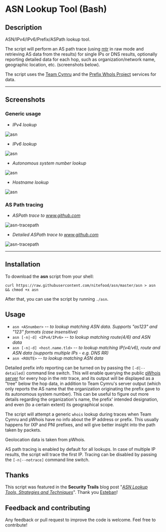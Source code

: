 # ASN Lookup Tool (Bash)

## Description

ASN/IPv4/IPv6/Prefix/ASPath lookup tool.

The script will perform an AS path trace (using [mtr](https://github.com/traviscross/mtr) in raw mode and retrieving AS data from the results) for single IPs or DNS results, optionally reporting detailed data for each hop, such as organization/network name, geographic location, etc. (screenshots below).

The script uses the [Team Cymru](https://team-cymru.com/community-services/ip-asn-mapping/) and the [Prefix WhoIs Project](https://pwhois.org/) services for data.

---

## Screenshots

### Generic usage ###

* _IPv4 lookup_

![asn](https://user-images.githubusercontent.com/24555810/92062672-8c6db280-ed99-11ea-89f8-59babb6f84c5.png)

* _IPv6 lookup_

![asn](https://user-images.githubusercontent.com/24555810/92062671-8bd51c00-ed99-11ea-9433-be0afb3d5375.png)

* _Autonomous system number lookup_

![asn](https://user-images.githubusercontent.com/24555810/92062669-8bd51c00-ed99-11ea-882e-3580f9228966.png)

* _Hostname lookup_

![asn](https://user-images.githubusercontent.com/24555810/92062668-8b3c8580-ed99-11ea-896e-5585c97d3d4a.png)

### AS Path tracing ###

* _ASPath trace to www.github.com_

![asn-tracepath](https://user-images.githubusercontent.com/24555810/92062667-8b3c8580-ed99-11ea-949a-e26d2dcf63e8.png)

* _Detailed ASPath trace to www.github.com_

![asn-tracepath](https://user-images.githubusercontent.com/24555810/92062664-8a0b5880-ed99-11ea-8d6c-6c8c25ddd733.png)

---

## Installation

To download the **asn** script from your shell:

`curl https://raw.githubusercontent.com/nitefood/asn/master/asn > asn && chmod +x asn`

After that, you can use the script by running `./asn`.

## Usage

* `asn <ASnumber>` -- _to lookup matching ASN data. Supports "as123" and "123" formats (case insensitive)_
* `asn [-n|-d] <IPv4/IPv6>` -- _to lookup matching route(4/6) and ASN data_
* `asn [-n|-d] <host.name.tld>` -- _to lookup matching IP(v4/v6), route and ASN data (supports multiple IPs - e.g. DNS RR)_
* `asn <ROUTE>` -- _to lookup matching ASN data_

Detailed prefix info reporting can be turned on by passing the `[-d|--detailed]` command line switch. This will enable querying the public [pWhois server](https://pwhois.org/server.who) for every hop in the mtr trace, and its output will be displayed as a "tree" below the hop data, in addition to Team Cymru's server output (which only reports the AS name that the organization originating the prefix gave to its autonomous system number). This can be useful to figure out more details regarding the organization's name, the prefix' intended designation, and even (to a certain extent) its geographical scope.

The script will attempt a generic `whois` lookup during traces when Team Cymru and pWhois have no info about the IP address or prefix. This usually happens for IXP and PNI prefixes, and will give better insight into the path taken by packets.

Geolocation data is taken from pWhois.

AS path tracing is enabled by default for all lookups. In case of multiple IP results, the script will trace the first IP. Tracing can be disabled by passing the `[-n|--notrace]` command line switch.

## Thanks

This script was featured in the **Security Trails** blog post "[_ASN Lookup Tools, Strategies and Techniques_](https://securitytrails.com/blog/asn-lookup#autonomous-system-lookup-script)". Thank you [Esteban](https://www.estebanborges.com/)!

## Feedback and contributing

Any feedback or pull request to improve the code is welcome. Feel free to contribute!
